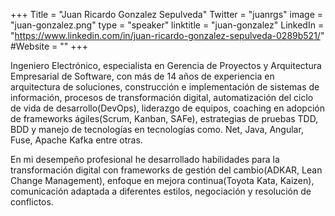 +++
Title = "Juan Ricardo Gonzalez Sepulveda"
Twitter = "juanrgs"
image = "juan-gonzalez.png"
type = "speaker"
linktitle = "juan-gonzalez"
LinkedIn = "https://www.linkedin.com/in/juan-ricardo-gonzalez-sepulveda-0289b521/"
#Website = ""
+++

Ingeniero Electrónico, especialista en Gerencia de Proyectos y Arquitectura Empresarial de Software, con más de 14 años de experiencia en arquitectura de soluciones, construcción e implementación de sistemas de información, procesos de transformación digital, automatización del ciclo de vida de desarrollo(DevOps), liderazgo de equipos, coaching en adopción de frameworks ágiles(Scrum, Kanban, SAFe), estrategias de pruebas TDD, BDD y manejo de tecnologías en tecnologías como. Net, Java, Angular, Fuse, Apache Kafka entre otras. 

En mi desempeño profesional he desarrollado habilidades para la transformación digital con frameworks de gestión del cambio(ADKAR, Lean Change Management), enfoque en mejora continua(Toyota Kata, Kaizen), comunicación adaptada a diferentes estilos, negociación y resolución de conflictos.